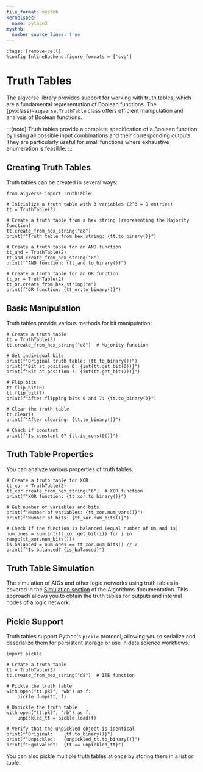 ```yaml
---
file_format: mystnb
kernelspec:
  name: python3
mystnb:
  number_source_lines: true
---
```


```{code-cell} ipython3
:tags: [remove-cell]
%config InlineBackend.figure_formats = ['svg']
```

# Truth Tables

The aigverse library provides support for working with truth tables, which are a fundamental representation of Boolean functions. The {py:class}`~aigverse.TruthTable` class offers efficient manipulation and analysis of Boolean functions.

:::{note}
Truth tables provide a complete specification of a Boolean function by listing all possible input combinations and their corresponding outputs. They are particularly useful for small functions where exhaustive enumeration is feasible.
:::

## Creating Truth Tables

Truth tables can be created in several ways:

```{code-cell} ipython3
from aigverse import TruthTable

# Initialize a truth table with 3 variables (2^3 = 8 entries)
tt = TruthTable(3)

# Create a truth table from a hex string (representing the Majority function)
tt.create_from_hex_string("e8")
print(f"Truth table from hex string: {tt.to_binary()}")

# Create a truth table for an AND function
tt_and = TruthTable(2)
tt_and.create_from_hex_string("8")
print(f"AND function: {tt_and.to_binary()}")

# Create a truth table for an OR function
tt_or = TruthTable(2)
tt_or.create_from_hex_string("e")
print(f"OR function: {tt_or.to_binary()}")
```

## Basic Manipulation

Truth tables provide various methods for bit manipulation:

```{code-cell} ipython3
# Create a truth table
tt = TruthTable(3)
tt.create_from_hex_string("e8")  # Majority function

# Get individual bits
print(f"Original truth table: {tt.to_binary()}")
print(f"Bit at position 0: {int(tt.get_bit(0))}")
print(f"Bit at position 7: {int(tt.get_bit(7))}")

# Flip bits
tt.flip_bit(0)
tt.flip_bit(7)
print(f"After flipping bits 0 and 7: {tt.to_binary()}")

# Clear the truth table
tt.clear()
print(f"After clearing: {tt.to_binary()}")

# Check if constant
print(f"Is constant 0? {tt.is_const0()}")
```

## Truth Table Properties

You can analyze various properties of truth tables:

```{code-cell} ipython3
# Create a truth table for XOR
tt_xor = TruthTable(2)
tt_xor.create_from_hex_string("6")  # XOR function
print(f"XOR function: {tt_xor.to_binary()}")

# Get number of variables and bits
print(f"Number of variables: {tt_xor.num_vars()}")
print(f"Number of bits: {tt_xor.num_bits()}")

# Check if the function is balanced (equal number of 0s and 1s)
num_ones = sum(int(tt_xor.get_bit(i)) for i in range(tt_xor.num_bits()))
is_balanced = num_ones == tt_xor.num_bits() // 2
print(f"Is balanced? {is_balanced}")
```

## Truth Table Simulation

The simulation of AIGs and other logic networks using truth tables is covered in the [Simulation section](algorithms.md#simulation) of the Algorithms documentation. This approach allows you to obtain the truth tables for outputs and internal nodes of a logic network.

## Pickle Support

Truth tables support Python's `pickle` protocol, allowing you to serialize and deserialize them for persistent storage or use in data science workflows.

```{code-cell} ipython3
import pickle

# Create a truth table
tt = TruthTable(3)
tt.create_from_hex_string("d8")  # ITE function

# Pickle the truth table
with open("tt.pkl", "wb") as f:
    pickle.dump(tt, f)

# Unpickle the truth table
with open("tt.pkl", "rb") as f:
    unpickled_tt = pickle.load(f)

# Verify that the unpickled object is identical
print(f"Original:    {tt.to_binary()}")
print(f"Unpickled:   {unpickled_tt.to_binary()}")
print(f"Equivalent:  {tt == unpickled_tt}")
```

You can also pickle multiple truth tables at once by storing them in a list or tuple.
